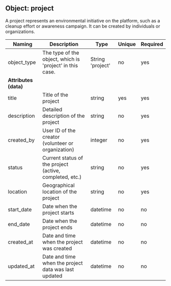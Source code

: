 ## Object: project

A project represents an environmental initiative on the platform, such as a cleanup effort or awareness campaign. It can be created by individuals or organizations.

| Naming            | Description                                                        | Type                | Unique | Required |
|-------------------|--------------------------------------------------------------------|---------------------|--------|----------|
| object_type       | The type of the object, which is 'project' in this case.           | String 'project'    | no     | yes      |
| **Attributes (data)** |                                                             |                     |        |          |
| title             | Title of the project                                               | string              | yes     | yes      |
| description       | Detailed description of the project                                | string              | no     | yes      |
| created_by        | User ID of the creator (volunteer or organization)                 | integer             | no     | yes      |
| status            | Current status of the project (active, completed, etc.)            | string              | no     | yes      |
| location          | Geographical location of the project                               | string              | no     | yes       |
| start_date        | Date when the project starts                                        | datetime            | no     | no      |
| end_date          | Date when the project ends                                          | datetime            | no     | no       |
| created_at        | Date and time when the project was created                          | datetime            | no     | no      |
| updated_at        | Date and time when the project data was last updated               | datetime            | no     | no      |
